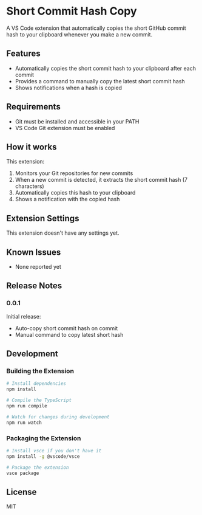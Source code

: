 # Short Commit Hash Copy

A VS Code extension that automatically copies the short GitHub commit hash to your clipboard whenever you make a new commit.

## Features

- Automatically copies the short commit hash to your clipboard after each commit
- Provides a command to manually copy the latest short commit hash
- Shows notifications when a hash is copied

## Requirements

- Git must be installed and accessible in your PATH
- VS Code Git extension must be enabled

## How it works

This extension:
1. Monitors your Git repositories for new commits
2. When a new commit is detected, it extracts the short commit hash (7 characters)
3. Automatically copies this hash to your clipboard
4. Shows a notification with the copied hash

## Extension Settings

This extension doesn't have any settings yet.

## Known Issues

- None reported yet

## Release Notes

### 0.0.1

Initial release:
- Auto-copy short commit hash on commit
- Manual command to copy latest short hash

## Development

### Building the Extension

```bash
# Install dependencies
npm install

# Compile the TypeScript
npm run compile

# Watch for changes during development
npm run watch
```

### Packaging the Extension

```bash
# Install vsce if you don't have it
npm install -g @vscode/vsce

# Package the extension
vsce package
```

## License

MIT
